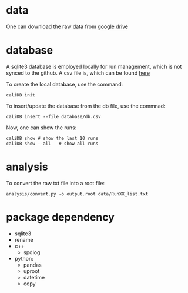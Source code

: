 # data
One can download the raw data from [google drive](https://drive.google.com/drive/folders/1SGtYnyDEmv8edpGVumi8tztlmNIQ3xuf?usp=sharing)

# database
A sqlite3 database is employed locally for run management, which is not
synced to the github. A csv file is, which can be found [here](database/db.csv)

To create the local database, use the command:
```
caliDB init
```

To insert/update the database from the db file, use the commnad:
```
caliDB insert --file database/db.csv
```
Now, one can show the runs:
```
caliDB show	# show the last 10 runs
caliDB show --all	# show all runs
```
# analysis
To convert the raw txt file into a root file:
```
analysis/convert.py -o output.root data/RunXX_list.txt
```


# package dependency
* sqlite3
* rename
* c++
  * spdlog
* python:
  * pandas
  * uproot
  * datetime
  * copy
